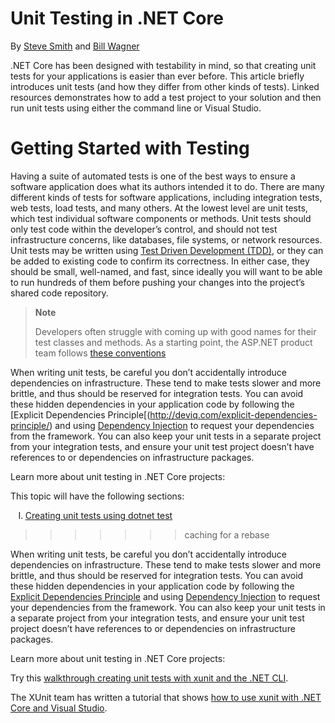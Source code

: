 # Unit Testing in .NET Core

By [Steve Smith](http://ardalis.com) and [Bill Wagner](https://github.com/BillWagner)

.NET Core has been designed with testability in mind, so that creating
unit tests for your applications is easier than ever before. This article
briefly introduces unit tests (and how they differ from other kinds of tests).
Linked resources demonstrates how to add a test project to your solution and
then run unit tests using either the command line or Visual Studio.

# Getting Started with Testing
 
Having a suite of automated tests is one of the best ways to ensure a
software application does what its authors intended it to do. There are
many different kinds of tests for software applications, including integration
tests, web tests, load tests, and many others. At the lowest level are
unit tests, which test individual software components or methods. Unit
tests should only test code within the developer’s control, and should
not test infrastructure concerns, like databases, file systems, or
network resources. Unit tests may be written using
[Test Driven Development (TDD)](http://deviq.com/test-driven-development/),
or they can be added to existing code to confirm its correctness. In
either case, they should be small, well-named, and fast, since ideally
you will want to be able to run hundreds of them before pushing your
changes into the project’s shared code repository.

> **Note**
>
> Developers often struggle with coming up with good names for their
> test classes and methods. As a starting point, the ASP.NET product
> team follows
> [these conventions](https://github.com/aspnet/Home/wiki/Engineering-guidelines#unit-tests-and-functional-tests)

When writing unit tests, be careful you don’t accidentally introduce
dependencies on infrastructure. These tend to make tests slower and
more brittle, and thus should be reserved for integration tests. You
can avoid these hidden dependencies in your application code by following
the [Explicit Dependencies Principle[(http://deviq.com/explicit-dependencies-principle/)
and using [Dependency Injection](https://docs.asp.net/en/latest/fundamentals/dependency-injection.html)
to request your dependencies from the framework. You can also keep your
unit tests in a separate project from your integration tests, and ensure
your unit test project doesn’t have references to or dependencies on
infrastructure packages.

Learn more about unit testing in .NET Core projects:

This topic will have the following sections:
<style type="text/css">
ol {
  list-style-type: upper-roman;
}
</style>
1. [Creating unit tests using dotnet test](unit-testing-with-dotnet-test.md)
>>>>>>> caching for a rebase

When writing unit tests, be careful you don’t accidentally introduce
dependencies on infrastructure. These tend to make tests slower and
more brittle, and thus should be reserved for integration tests. You
can avoid these hidden dependencies in your application code by following
the [Explicit Dependencies Principle](http://deviq.com/explicit-dependencies-principle/)
and using [Dependency Injection](https://docs.asp.net/en/latest/fundamentals/dependency-injection.html)
to request your dependencies from the framework. You can also keep your
unit tests in a separate project from your integration tests, and ensure
your unit test project doesn’t have references to or dependencies on
infrastructure packages.

Learn more about unit testing in .NET Core projects:

Try this [walkthrough creating unit tests with xunit and the .NET CLI](unit-testing-with-dotnet-test.md).

The XUnit team has written a tutorial that shows
[how to use xunit with .NET Core and Visual Studio](http://xunit.github.io/docs/getting-started-dotnet-core.html).
